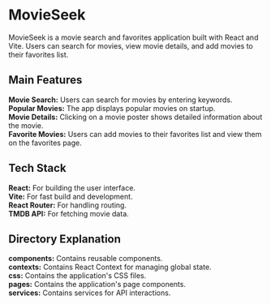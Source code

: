 # MovieSeek
MovieSeek is a movie search and favorites application built with React and Vite. Users can search for movies, view movie details, and add movies to their favorites list.
## Main Features
**Movie Search:**  Users can search for movies by entering keywords.  
**Popular Movies:** The app displays popular movies on startup.  
**Movie Details:** Clicking on a movie poster shows detailed information about the movie.  
**Favorite Movies:** Users can add movies to their favorites list and view them on the favorites page.  

## Tech Stack
**React:** For building the user interface.  
**Vite:** For fast build and development.  
**React Router:** For handling routing.  
**TMDB API:** For fetching movie data.  

## Directory Explanation
**components:** Contains reusable components.  
**contexts:** Contains React Context for managing global state.  
**css:** Contains the application's CSS files.  
**pages:** Contains the application's page components.  
**services:** Contains services for API interactions.  
